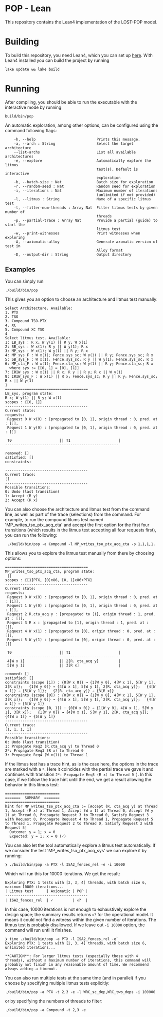 # POP - Lean

This repository contains the Lean4 implementation of the LOST-POP model.

# Building

To build this repository, you need Lean4, which you can set up [here](https://leanprover.github.io/lean4/doc/quickstart.html).
With Lean4 installed you can build the project by running
```
lake update && lake build
```

# Running

After compiling, you should be able to run the executable with the interactive mode by running
```
build/bin/pop
```

An automatic exploration, among other options, can be configured using the command following flags:
```
    -h, --help                            Prints this message.
    -a, --arch : String                   Select the target architecture
    --list-archs                          List all available architectures
    -e, --explore                         Automatically explore the litmus
                                          test(s). Default is interactive
                                          exploration
    -b, --batch-size : Nat                Batch size for exploration
    -r, --random-seed : Nat               Random seed for exploration
    -i, --iterations : Nat                Maximum number of iterations
                                          (unlimited if not provided)
    -l, --litmus : String                 Name of a specific litmus test
    -t, --filter-num-threads : Array Nat  Filter litmus tests by given number of
                                          threads
    -p, --partial-trace : Array Nat       Provide a partial (guide) to start the
                                          litmus test
    -w, --print-witnesses                 Print witnesses when exploring
    -A, --axiomatic-alloy                 Generate axomatic version of test in
                                          Alloy format
    -D, --output-dir : String             Output directory
```

## Examples

You can simply run
```
./build/bin/pop
```
This gives you an option to choose an architecture and litmus test manually:
```
Select Architecture. Available:
1. PTX
2. TSO
3. Compound TSO-PTX
4. XC
5. Compound XC TSO
4
Select litmus test. Available:
1: LB_sys : R x; W y(1) || R y; W x(1)
2: SB_sys : W x(1); R y || W y(1); R x
3: MP_sys : W x(1); W y(1) || R y; R x
4: MP_sys_F : W x(1); Fence.sys_sc; W y(1) || R y; Fence.sys_sc; R x
5: SB_sys_F : W x(1); Fence.sys_sc; R y || W y(1); Fence.sys_sc; R x
6: MP_cta_F : W x(1); Fence.cta_sc; W y(1) || R y; Fence.cta_sc; R x
  where sys := [[0, 1] = [0], [1]]
7: IRIW_sys : W x(1) || R x; R y || R y; R x || W y(1)
8: IRIW_sys_F : W x(1) || R x; Fence.sys_sc; R y || R y; Fence.sys_sc; R x || W y(1)
1
======================================
LB_sys, program state:
R x; W y(1) || R y; W x(1)
scopes : {[0, 1]}
--------------------------------------
Current state:
requests:
 Request 0 W x(0) : [propagated to [0, 1], origin thread : 0, pred. at : []],
 Request 1 W y(0) : [propagated to [0, 1], origin thread : 0, pred. at : []]

 T0                      || T1                      |
----------------------------------------------------

removed: []
satisfied: []
constraints:

--------------------------------------
Current trace:
[]
--------------------------------------
Possible transitions:
0: Undo (last transition)
1: Accept (R y)
2: Accept (R x)
```

You can also choose the architecture and litmus test from the command line, as well as part of the trace (selections) from the command. For example, to run the compound litums test named 'MP_writes_tso_ptx_acq_cta' and accept the first option for the first four transitions (which results in the litmus test accepting all four requests first), you can run the following:

```
 ./build/bin/pop -a Compound -l MP_writes_tso_ptx_acq_cta -p 1,1,1,1.
```
This allows you to explore the litmus test manually from there by choosing options:
```
======================================
MP_writes_tso_ptx_acq_cta, program state:
 ||
scopes : {[1]PTX, [0]x86, [0, 1]x86+PTX}
--------------------------------------
Current state:
requests:
 Request 0 W x(0) : [propagated to [0, 1], origin thread : 0, pred. at : [1]],
 Request 1 W y(0) : [propagated to [0, 1], origin thread : 0, pred. at : []],
 Request 2 R.cta_acq y : [propagated to [1], origin thread : 1, pred. at : []],
 Request 3 R x : [propagated to [1], origin thread : 1, pred. at : []],
 Request 4 W x(1) : [propagated to [0], origin thread : 0, pred. at : []],
 Request 5 W y(1) : [propagated to [0], origin thread : 0, pred. at : []]

 T0                      || T1                      |
----------------------------------------------------
 4[W x 1]                || 2[R. cta_acq y]         |
 5[W y 1]                || 3[R x]                  |

removed: []
satisfied: []
constraints (scope [1]) : {0[W x 0]} → {1[W y 0], 4[W x 1], 5[W y 1], 3[R x]};   {1[W y 0]} → {4[W x 1], 5[W y 1], 2[R. cta_acq y]};   {4[W x 1]} → {5[W y 1]};   {2[R. cta_acq y]} → {3[R x]}
constraints (scope [0]) : {0[W x 0]} → {1[W y 0], 4[W x 1], 5[W y 1], 3[R x]};   {1[W y 0]} → {4[W x 1], 5[W y 1], 2[R. cta_acq y]};   {4[W x 1]} → {5[W y 1]}
constraints (scope [0, 1]) : {0[W x 0]} → {1[W y 0], 4[W x 1], 5[W y 1], 3[R x]};   {1[W y 0]} → {4[W x 1], 5[W y 1], 2[R. cta_acq y]};   {4[W x 1]} → {5[W y 1]}
--------------------------------------
Current trace:
[1, 1, 1, 1]
--------------------------------------
Possible transitions:
0: Undo (last transition)
1: Propagate Req2 (R.cta_acq y) to Thread 0
2*: Propagate Req3 (R x) to Thread 0
3: Propagate Req4 (W x(1)) to Thread 1
```
If the litmus test has a trace hint, as is the case here, the options in the trace are marked with a `*`. Here it coincides with the partial trace we gave it and continues with transition `2*: Propagate Req3 (R x) to Thread 0 `). In this case, if we follow the trace hint until the end, we get a result allowing the behavior in this litmus test:
```
=========================
=======  SUMMARY  =======
=========================
hint for MP_writes_tso_ptx_acq_cta := [Accept (R. cta_acq y) at Thread 1, Accept (R x) at Thread 1, Accept (W x 1) at Thread 0, Accept (W y 1) at Thread 0, Propagate Request 3 to Thread 0, Satisfy Request 3 with Request 0, Propagate Request 4 to Thread 1, Propagate Request 5 to Thread 1, Propagate Request 2 to Thread 0, Satisfy Request 2 with Request 5]
  Outcome: y = 1; x = 0
  Expected: y = 1; x = 0 (✓)
```

You can also let the tool automatically explore a litmus test automatically. If we consider the test 'MP_writes_tso_ptx_acq_sys' we can explore it by running:
```
❯ ./build/bin/pop -a PTX -l ISA2_fences_rel -e -i 10000
```

Which will run this for 10000 iterations. We get the result:
```
Exploring PTX: 1 tests with [2, 3, 4] threads, with batch size 6, maximum 10000 iterations...
| Litmus test      | Axiomatic | POP |
--------------------------------------
| ISA2_fences_rel  | ✓         | 𐄂?  |
```

In this case, 10000 iterations is not enough to exhaustively explore the design space; the summary results returns `𐄂?` for the operational model. It means it could not find a witness within the given number of iterations. The litmus test is probably disallowed. If we leave out `-i 10000` option, the command will run until it finishes.
```
❯ time ./build/bin/pop -a PTX -l ISA2_fences_rel -e`
Exploring PTX: 1 tests with [2, 3, 4] threads, with batch size 6, unlimited iterations...
```

~~~
**CAUTION**: For larger litmus tests (especially those with 4 threads), without a maximum number of iterations, this command will probably not finish in any reasonable amount of time. We recommend always adding a timeout.
~~~

You can also run multiple tests at the same time (and in parallel) if you choose by specifying multiple litmus tests explicitly:
```
./build/bin/pop -a PTX -t 2,3 -e -l WRC_sc_dep,WRC_two_deps -i 100000
```
or by specifying the numbers of threads to filter:
```
./build/bin/pop -a Compound -t 2,3 -e
```
